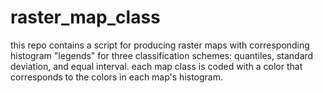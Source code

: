 # raster_map_class

this repo contains a script for producing raster maps with corresponding histogram "legends" for three classification schemes: quantiles, standard deviation, and equal interval. each map class is coded with a color that corresponds to the colors in each map's histogram.
